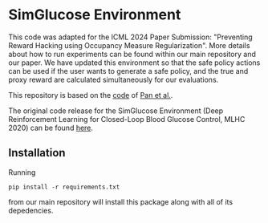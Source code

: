 # SimGlucose Environment
This code was adapted for the ICML 2024 Paper Submission: "Preventing Reward Hacking using Occupancy Measure Regularization". More details about how to run experiments can be found within our main repository and our paper. We have updated this environment so that the safe policy actions can be used if the user wants to generate a safe policy, and the true and proxy reward are calculated simultaneously for our evaluations.

This repository is based on the [code](https://github.com/aypan17/reward-misspecification/tree/main/glucose) of [Pan et al.](https://arxiv.org/abs/2201.03544). 

The original code release for the SimGlucose Environment (Deep Reinforcement Learning for Closed-Loop Blood Glucose Control, MLHC 2020) can be found [here](https://github.com/MLD3/RL4BG).

## Installation
Running 
```
pip install -r requirements.txt
```
from our main repository will install this package along with all of its depedencies. 
